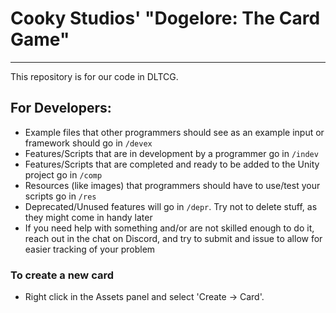 # Cooky Studios' "Dogelore: The Card Game"
------
This repository is for our code in DLTCG.

## For Developers:

- Example files that other programmers should see as an example input or framework should go in `/devex`
- Features/Scripts that are in development by a programmer go in `/indev`
- Features/Scripts that are completed and ready to be added to the Unity project go in `/comp`
- Resources (like images) that programmers should have to use/test your scripts go in `/res`
- Deprecated/Unused features will go in `/depr`. Try not to delete stuff, as they might come in handy later
- If you need help with something and/or are not skilled enough to do it, reach out in the chat on Discord, and try to submit and issue to allow for easier tracking of your problem

### To create a new card
- Right click in the Assets panel and select 'Create -> Card'.

